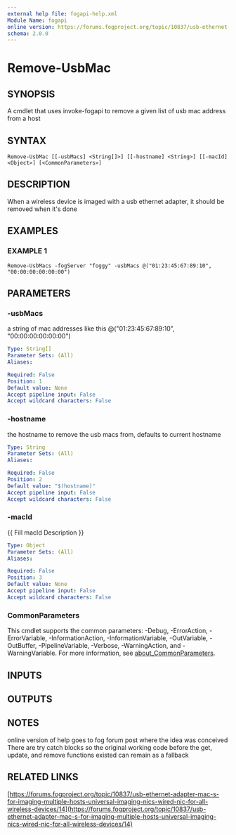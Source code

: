 ```yaml
---
external help file: fogapi-help.xml
Module Name: fogapi
online version: https://forums.fogproject.org/topic/10837/usb-ethernet-adapter-mac-s-for-imaging-multiple-hosts-universal-imaging-nics-wired-nic-for-all-wireless-devices/14
schema: 2.0.0
---
```


# Remove-UsbMac

## SYNOPSIS
A cmdlet that uses invoke-fogapi to remove a given list of usb mac address from a host

## SYNTAX

```
Remove-UsbMac [[-usbMacs] <String[]>] [[-hostname] <String>] [[-macId] <Object>] [<CommonParameters>]
```

## DESCRIPTION
When a wireless device is imaged with a usb ethernet adapter, it should be removed when it's done

## EXAMPLES

### EXAMPLE 1
```
Remove-UsbMacs -fogServer "foggy" -usbMacs @("01:23:45:67:89:10", "00:00:00:00:00:00")
```

## PARAMETERS

### -usbMacs
a string of mac addresses like this @("01:23:45:67:89:10", "00:00:00:00:00:00")

```yaml
Type: String[]
Parameter Sets: (All)
Aliases:

Required: False
Position: 1
Default value: None
Accept pipeline input: False
Accept wildcard characters: False
```

### -hostname
the hostname to remove the usb macs from, defaults to current hostname

```yaml
Type: String
Parameter Sets: (All)
Aliases:

Required: False
Position: 2
Default value: "$(hostname)"
Accept pipeline input: False
Accept wildcard characters: False
```

### -macId
{{ Fill macId Description }}

```yaml
Type: Object
Parameter Sets: (All)
Aliases:

Required: False
Position: 3
Default value: None
Accept pipeline input: False
Accept wildcard characters: False
```

### CommonParameters
This cmdlet supports the common parameters: -Debug, -ErrorAction, -ErrorVariable, -InformationAction, -InformationVariable, -OutVariable, -OutBuffer, -PipelineVariable, -Verbose, -WarningAction, and -WarningVariable. For more information, see [about_CommonParameters](http://go.microsoft.com/fwlink/?LinkID=113216).

## INPUTS

## OUTPUTS

## NOTES
online version of help goes to fog forum post where the idea was conceived
There are try catch blocks so the original working code before the get, update, and remove functions existed can remain as a fallback

## RELATED LINKS

[https://forums.fogproject.org/topic/10837/usb-ethernet-adapter-mac-s-for-imaging-multiple-hosts-universal-imaging-nics-wired-nic-for-all-wireless-devices/14](https://forums.fogproject.org/topic/10837/usb-ethernet-adapter-mac-s-for-imaging-multiple-hosts-universal-imaging-nics-wired-nic-for-all-wireless-devices/14)

